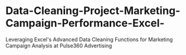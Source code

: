 # Data-Cleaning-Project-Marketing-Campaign-Performance-Excel-
Leveraging Excel's Advanced Data Cleaning Functions for Marketing Campaign Analysis at Pulse360 Advertising
